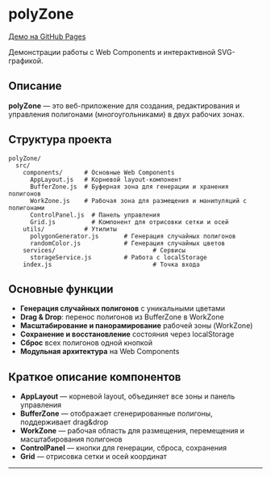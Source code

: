 # polyZone

[Демо на GitHub Pages](https://eberts-dev.github.io/polyZone/)

Демонстрации работы с Web Components и интерактивной SVG-графикой.

## Описание

**polyZone** — это веб-приложение для создания, редактирования и управления полигонами (многоугольниками) в двух рабочих зонах.

## Структура проекта

```
polyZone/
  src/
    components/      # Основные Web Components
      AppLayout.js   # Корневой layout-компонент
      BufferZone.js  # Буферная зона для генерации и хранения полигонов
      WorkZone.js    # Рабочая зона для размещения и манипуляций с полигонами
      ControlPanel.js  # Панель управления
      Grid.js          # Компонент для отрисовки сетки и осей
    utils/           # Утилиты
      polygonGenerator.js 		# Генерация случайных полигонов
      randomColor.js      		# Генерация случайных цветов
    services/        					# Сервисы
      storageService.js   		# Работа с localStorage
    index.js         					# Точка входа
```

## Основные функции

- **Генерация случайных полигонов** с уникальными цветами
- **Drag & Drop**: перенос полигонов из BufferZone в WorkZone
- **Масштабирование и панорамирование** рабочей зоны (WorkZone)
- **Сохранение и восстановление** состояния через localStorage
- **Сброс** всех полигонов одной кнопкой
- **Модульная архитектура** на Web Components

## Краткое описание компонентов

- **AppLayout** — корневой layout, объединяет все зоны и панель управления
- **BufferZone** — отображает сгенерированные полигоны, поддерживает drag&drop
- **WorkZone** — рабочая область для размещения, перемещения и масштабирования полигонов
- **ControlPanel** — кнопки для генерации, сброса, сохранения
- **Grid** — отрисовка сетки и осей координат

---
